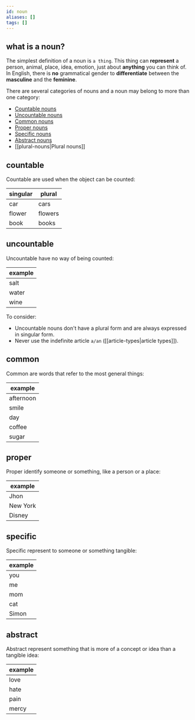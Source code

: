 ```yaml
---
id: noun
aliases: []
tags: []
---
```


## what is a noun?

The simplest definition of a noun is `a thing`.
This thing can **represent** a person, animal, place, idea, emotion, just about **anything** you can think of.
In English, there is **no** grammatical gender to **differentiate** between the **masculine** and the **feminine**.

There are several categories of nouns and a noun may belong to more than one category:

- [Countable nouns](#countable)
- [Uncountable nouns](#uncountable)
- [Common nouns](#common)
- [Proper nouns](#proper)
- [Specific nouns](#specific)
- [Abstract nouns](#abstract)
- [[plural-nouns|Plural nouns]]

## countable

Countable are used when the object can be counted:

| singular | plural  |
| -------- | ------- |
| car      | cars    |
| flower   | flowers |
| book     | books   |

## uncountable

Uncountable have no way of being counted:

| example |
| ------- |
| salt    |
| water   |
| wine    |

To consider:

- Uncountable nouns don't have a plural form and are always expressed in singular form.
- Never use the indefinite article `a/an` ([[article-types|article types]]).

## common

Common are words that refer to the most general things:

| example   |
| --------- |
| afternoon |
| smile     |
| day       |
| coffee    |
| sugar     |

## proper

Proper identify someone or something, like a person or a place:

| example  |
| -------- |
| Jhon     |
| New York |
| Disney   |

## specific

Specific represent to someone or something tangible:

| example |
| ------- |
| you     |
| me      |
| mom     |
| cat     |
| Simon   |

## abstract

Abstract represent something that is more of a concept or idea than a tangible idea:

| example |
| ------- |
| love    |
| hate    |
| pain    |
| mercy   |
